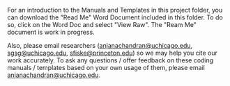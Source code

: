 For an introduction to the Manuals and Templates in this project folder, you can download the "Read Me" Word Document included in this folder. To do so, click on the Word Doc and select "View Raw". The "Ream Me" document is work in progress.

Also, please email researchers (anjanachandran@uchicago.edu, sgsg@uchicago.edu, sfiske@princeton.edu) so we may help you cite our work accurately. To ask any questions / offer feedback on these coding manuals / templates based on your own usage of them, please email anjanachandran@uchicago.edu.
